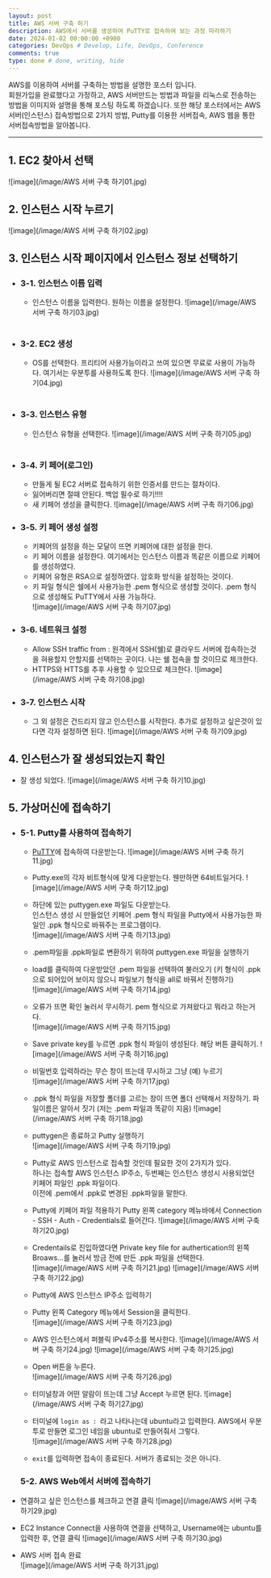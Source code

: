 ```yaml
---
layout: post
title: AWS 서버 구축 하기
description: AWS에서 서버를 생성하여 PuTTY로 접속하여 보는 과정 따라하기
date: 2024-01-02 00:00:00 +0900
categories: DevOps # Develop, Life, DevOps, Conference
comments: true
type: done # done, writing, hide
---
```


AWS를 이용하여 서버를 구축하는 방법을 설명한 포스터 입니다.  
회원가입을 완료했다고 가정하고, AWS 서버만드는 방법과 파일을 리눅스로 전송하는 방법을 이미지와 설명을 통해 포스팅 하도록 하겠습니다.
또한 해당 포스터에서는 AWS 서버(인스턴스) 접속방법으로 2가지 방법, Putty를 이용한 서버접속, AWS 웹을 통한 서버접속방법을 알아봅니다.

---

## 1. EC2 찾아서 선택

![image](/image/AWS 서버 구축 하기01.jpg)

## 2. 인스턴스 시작 누르기

![image](/image/AWS 서버 구축 하기02.jpg)

## 3. 인스턴스 시작 페이지에서 인스턴스 정보 선택하기

- ### 3-1. 인스턴스 이름 입력
  - 인스턴스 이름을 입력한다. 원하는 이름을 설정한다.
    ![image](/image/AWS 서버 구축 하기03.jpg)
    <br><br>
- ### 3-2. EC2 생성
  - OS를 선택한다. 프리티어 사용가능이라고 쓰여 있으면 무료로 사용이 가능하다. 여기서는 우분투를 사용하도록 한다.
    ![image](/image/AWS 서버 구축 하기04.jpg)
    <br><br>
- ### 3-3. 인스턴스 유형

  - 인스턴스 유형을 선택한다.
    ![image](/image/AWS 서버 구축 하기05.jpg)
    <br><br>

- ### 3-4. 키 페어(로그인)

  - 만들게 될 EC2 서버로 접속하기 위한 인증서를 만드는 절차이다.
  - 잃어버리면 절때 안된다. 백업 필수로 하기!!!!
  - 새 키페어 생성을 클릭한다.
    ![image](/image/AWS 서버 구축 하기06.jpg)

- ### 3-5. 키 페어 생성 설정

  - 키페어의 설정을 하는 모달이 뜨면 키페어에 대한 설정을 한다.
  - 키 페어 이름을 설정한다. 여기에서는 인스턴스 이름과 똑같은 이름으로 키페어를 생성하였다.
  - 키페어 유형은 RSA으로 설정하였다. 암호화 방식을 설정하는 것이다.
  - 키 파일 형식은 쉘에서 사용가능한 .pem 형식으로 생성할 것이다. .pem 형식으로 생성해도 PuTTY에서 사용 가능하다.  
    ![image](/image/AWS 서버 구축 하기07.jpg)

- ### 3-6. 네트워크 설정

  - Allow SSH traffic from : 원격에서 SSH(쉘)로 클라우드 서버에 접속하는것을 혀용할지 안할지를 선택하는 곳이다. 나는 쉘 접속을 할 것이므로 체크한다.
  - HTTPS와 HTTS를 추후 사용할 수 있으므로 체크한다.
    ![image](/image/AWS 서버 구축 하기08.jpg)

- ### 3-7. 인스턴스 시작
  - 그 외 설정은 건드리지 않고 인스턴스를 시작한다. 추가로 설정하고 싶은것이 있다면 각자 설정하면 된다.
    ![image](/image/AWS 서버 구축 하기09.jpg)

## 4. 인스턴스가 잘 생성되었는지 확인

- 잘 생성 되었다.
  ![image](/image/AWS 서버 구축 하기10.jpg)

## 5. 가상머신에 접속하기

- ### 5-1. Putty를 사용하여 접속하기

  - [PuTTY](https://www.putty.org/)에 접속하여 다운받는다.
    ![image](/image/AWS 서버 구축 하기11.jpg)
  - Putty.exe의 각자 비트형식에 맞게 다운받는다. 웬만하면 64비트일거다.
    ![image](/image/AWS 서버 구축 하기12.jpg)
  - 하단에 있는 puttygen.exe 파일도 다운받는다.  
    인스턴스 생성 시 만들었던 키페어 .pem 형식 파일을 Putty에서 사용가능한 파일인 .ppk 형식으로 바꿔주는 프로그램이다.  
     ![image](/image/AWS 서버 구축 하기13.jpg)
  - .pem파일을 .ppk파일로 변환하기 위하여 puttygen.exe 파일을 실행하기
  - load를 클릭하여 다운받았던 .pem 파일을 선택하여 불러오기 (키 형식이 .ppk으로 되어있어 보이지 않으니 파일보기 형식을 all로 바꿔서 진행하기)  
    ![image](/image/AWS 서버 구축 하기14.jpg)
  - 오류가 뜨면 확인 눌러서 무시하기. pem 형식으로 가져왔다고 뭐라고 하는거다.  
    ![image](/image/AWS 서버 구축 하기15.jpg)
  - Save private key를 누르면 .ppk 형식 파일이 생성된다. 해당 버튼 클릭하기.
    ![image](/image/AWS 서버 구축 하기16.jpg)
  - 비밀번호 입력하라는 무슨 창이 뜨는데 무시하고 그냥 (예) 누르기  
    ![image](/image/AWS 서버 구축 하기17.jpg)
  - .ppk 형식 파일을 저장할 폴더를 고르는 창이 뜨면 폴더 선택해서 저장하기. 파일이름은 알아서 짓기 (저는 .pem 파일과 똑같이 지음)
    ![image](/image/AWS 서버 구축 하기18.jpg)
  - puttygen은 종료하고 Putty 실행하기  
    ![image](/image/AWS 서버 구축 하기19.jpg)
  - Putty로 AWS 인스턴스로 접속할 것인데 필요한 것이 2가지가 있다.  
    하나는 접속할 AWS 인스턴스 IP주소, 두번째는 인스턴스 생성시 사용되었던 키페어 파일인 .ppk 파일이다.  
    이전에 .pem에서 .ppk로 변경된 .ppk파일을 말한다.
  - Putty에 키페어 파일 적용하기
    Putty 왼쪽 category 메뉴바에서 Connection - SSH - Auth - Credentials로 들어간다.
    ![image](/image/AWS 서버 구축 하기20.jpg)
  - Credentails로 진입하였다면 Private key file for authertication의 왼쪽 Broaws...를 눌러서 방금 전에 만든 .ppk 파일을 선택한다.  
    ![image](/image/AWS 서버 구축 하기21.jpg)
    ![image](/image/AWS 서버 구축 하기22.jpg)

  - Putty에 AWS 인스턴스 IP주소 입력하기
  - Putty 왼쪽 Category 메뉴에서 Session을 클릭한다.  
    ![image](/image/AWS 서버 구축 하기23.jpg)
  - AWS 인스턴스에서 퍼블릭 IPv4주소를 복사한다.
    ![image](/image/AWS 서버 구축 하기24.jpg)
    ![image](/image/AWS 서버 구축 하기25.jpg)
  - Open 버튼을 누른다.  
    ![image](/image/AWS 서버 구축 하기26.jpg)
  - 터미널창과 어떤 알람이 뜨는데 그냥 Accept 누르면 된다.
    ![image](/image/AWS 서버 구축 하기27.jpg)
  - 터미널에 `login as : `라고 나타나는데 ubuntu라고 입력한다. AWS에서 우분투로 만들면 로그인 네임을 ubuntu로 만들어줘서 그렇다.  
    ![image](/image/AWS 서버 구축 하기28.jpg)

  - `exit`를 입력하면 접속이 종료된다. 서버가 종료되는 것은 아니다.

  ### 5-2. AWS Web에서 서버에 접속하기

- 연결하고 싶은 인스턴스를 체크하고 연결 클릭
  ![image](/image/AWS 서버 구축 하기29.jpg)
- EC2 Instance Connect을 사용하여 연결을 선택하고, Username에는 ubuntu를 입력한 후, 연결 클릭
  ![image](/image/AWS 서버 구축 하기30.jpg)
- AWS 서버 접속 완료  
  ![image](/image/AWS 서버 구축 하기31.jpg)
